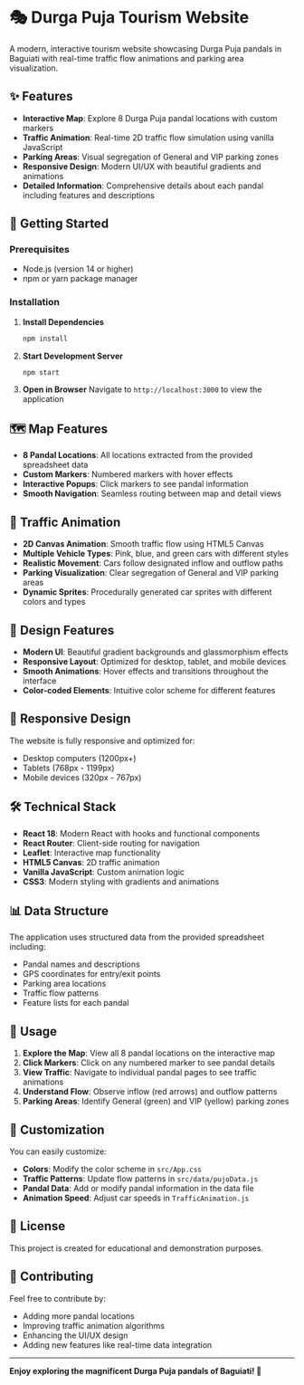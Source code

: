 # 🎭 Durga Puja Tourism Website

A modern, interactive tourism website showcasing Durga Puja pandals in Baguiati with real-time traffic flow animations and parking area visualization.

## ✨ Features

- **Interactive Map**: Explore 8 Durga Puja pandal locations with custom markers
- **Traffic Animation**: Real-time 2D traffic flow simulation using vanilla JavaScript
- **Parking Areas**: Visual segregation of General and VIP parking zones
- **Responsive Design**: Modern UI/UX with beautiful gradients and animations
- **Detailed Information**: Comprehensive details about each pandal including features and descriptions

## 🚀 Getting Started

### Prerequisites

- Node.js (version 14 or higher)
- npm or yarn package manager

### Installation

1. **Install Dependencies**
   ```bash
   npm install
   ```

2. **Start Development Server**
   ```bash
   npm start
   ```

3. **Open in Browser**
   Navigate to `http://localhost:3000` to view the application

## 🗺️ Map Features

- **8 Pandal Locations**: All locations extracted from the provided spreadsheet data
- **Custom Markers**: Numbered markers with hover effects
- **Interactive Popups**: Click markers to see pandal information
- **Smooth Navigation**: Seamless routing between map and detail views

## 🚗 Traffic Animation

- **2D Canvas Animation**: Smooth traffic flow using HTML5 Canvas
- **Multiple Vehicle Types**: Pink, blue, and green cars with different styles
- **Realistic Movement**: Cars follow designated inflow and outflow paths
- **Parking Visualization**: Clear segregation of General and VIP parking areas
- **Dynamic Sprites**: Procedurally generated car sprites with different colors and types

## 🎨 Design Features

- **Modern UI**: Beautiful gradient backgrounds and glassmorphism effects
- **Responsive Layout**: Optimized for desktop, tablet, and mobile devices
- **Smooth Animations**: Hover effects and transitions throughout the interface
- **Color-coded Elements**: Intuitive color scheme for different features

## 📱 Responsive Design

The website is fully responsive and optimized for:
- Desktop computers (1200px+)
- Tablets (768px - 1199px)
- Mobile devices (320px - 767px)

## 🛠️ Technical Stack

- **React 18**: Modern React with hooks and functional components
- **React Router**: Client-side routing for navigation
- **Leaflet**: Interactive map functionality
- **HTML5 Canvas**: 2D traffic animation
- **Vanilla JavaScript**: Custom animation logic
- **CSS3**: Modern styling with gradients and animations

## 📊 Data Structure

The application uses structured data from the provided spreadsheet including:
- Pandal names and descriptions
- GPS coordinates for entry/exit points
- Parking area locations
- Traffic flow patterns
- Feature lists for each pandal

## 🎯 Usage

1. **Explore the Map**: View all 8 pandal locations on the interactive map
2. **Click Markers**: Click on any numbered marker to see pandal details
3. **View Traffic**: Navigate to individual pandal pages to see traffic animations
4. **Understand Flow**: Observe inflow (red arrows) and outflow patterns
5. **Parking Areas**: Identify General (green) and VIP (yellow) parking zones

## 🔧 Customization

You can easily customize:
- **Colors**: Modify the color scheme in `src/App.css`
- **Traffic Patterns**: Update flow patterns in `src/data/pujoData.js`
- **Pandal Data**: Add or modify pandal information in the data file
- **Animation Speed**: Adjust car speeds in `TrafficAnimation.js`

## 📝 License

This project is created for educational and demonstration purposes.

## 🤝 Contributing

Feel free to contribute by:
- Adding more pandal locations
- Improving traffic animation algorithms
- Enhancing the UI/UX design
- Adding new features like real-time data integration

---

**Enjoy exploring the magnificent Durga Puja pandals of Baguiati! 🎉**
